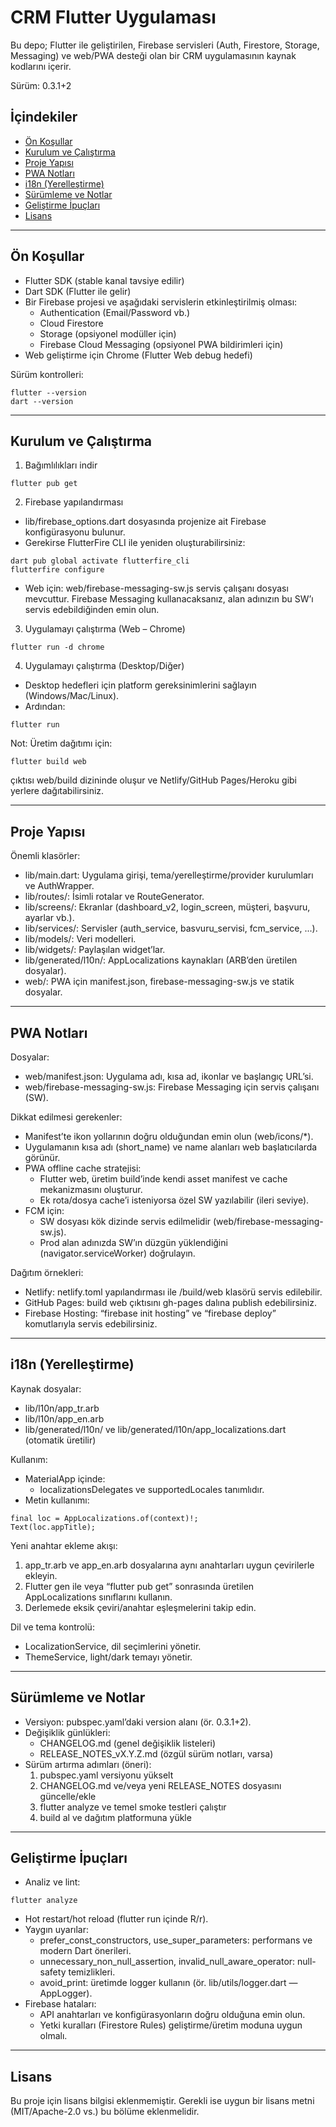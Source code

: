 # CRM Flutter Uygulaması

Bu depo; Flutter ile geliştirilen, Firebase servisleri (Auth, Firestore, Storage, Messaging) ve web/PWA desteği olan bir CRM uygulamasının kaynak kodlarını içerir.

Sürüm: 0.3.1+2

## İçindekiler
- [Ön Koşullar](#ön-koşullar)
- [Kurulum ve Çalıştırma](#kurulum-ve-çalıştırma)
- [Proje Yapısı](#proje-yapısı)
- [PWA Notları](#pwa-notları)
- [i18n (Yerelleştirme)](#i18n-yerelleştirme)
- [Sürümleme ve Notlar](#sürümleme-ve-notlar)
- [Geliştirme İpuçları](#geliştirme-ipuçları)
- [Lisans](#lisans)

---

## Ön Koşullar
- Flutter SDK (stable kanal tavsiye edilir)
- Dart SDK (Flutter ile gelir)
- Bir Firebase projesi ve aşağıdaki servislerin etkinleştirilmiş olması:
  - Authentication (Email/Password vb.)
  - Cloud Firestore
  - Storage (opsiyonel modüller için)
  - Firebase Cloud Messaging (opsiyonel PWA bildirimleri için)
- Web geliştirme için Chrome (Flutter Web debug hedefi)

Sürüm kontrolleri:
```
flutter --version
dart --version
```

---

## Kurulum ve Çalıştırma

1) Bağımlılıkları indir
```
flutter pub get
```

2) Firebase yapılandırması
- lib/firebase_options.dart dosyasında projenize ait Firebase konfigürasyonu bulunur.
- Gerekirse FlutterFire CLI ile yeniden oluşturabilirsiniz:
```
dart pub global activate flutterfire_cli
flutterfire configure
```
- Web için: web/firebase-messaging-sw.js servis çalışanı dosyası mevcuttur. Firebase Messaging kullanacaksanız, alan adınızın bu SW’ı servis edebildiğinden emin olun.

3) Uygulamayı çalıştırma (Web – Chrome)
```
flutter run -d chrome
```

4) Uygulamayı çalıştırma (Desktop/Diğer)
- Desktop hedefleri için platform gereksinimlerini sağlayın (Windows/Mac/Linux).
- Ardından:
```
flutter run
```

Not: Üretim dağıtımı için:
```
flutter build web
```
çıktısı web/build dizininde oluşur ve Netlify/GitHub Pages/Heroku gibi yerlere dağıtabilirsiniz.

---

## Proje Yapısı

Önemli klasörler:
- lib/main.dart: Uygulama girişi, tema/yerelleştirme/provider kurulumları ve AuthWrapper.
- lib/routes/: İsimli rotalar ve RouteGenerator.
- lib/screens/: Ekranlar (dashboard_v2, login_screen, müşteri, başvuru, ayarlar vb.).
- lib/services/: Servisler (auth_service, basvuru_servisi, fcm_service, ...).
- lib/models/: Veri modelleri.
- lib/widgets/: Paylaşılan widget’lar.
- lib/generated/l10n/: AppLocalizations kaynakları (ARB’den üretilen dosyalar).
- web/: PWA için manifest.json, firebase-messaging-sw.js ve statik dosyalar.

---

## PWA Notları

Dosyalar:
- web/manifest.json: Uygulama adı, kısa ad, ikonlar ve başlangıç URL’si.
- web/firebase-messaging-sw.js: Firebase Messaging için servis çalışanı (SW).

Dikkat edilmesi gerekenler:
- Manifest’te ikon yollarının doğru olduğundan emin olun (web/icons/*).
- Uygulamanın kısa adı (short_name) ve name alanları web başlatıcılarda görünür.
- PWA offline cache stratejisi:
  - Flutter web, üretim build’inde kendi asset manifest ve cache mekanizmasını oluşturur.
  - Ek rota/dosya cache’i isteniyorsa özel SW yazılabilir (ileri seviye).
- FCM için:
  - SW dosyası kök dizinde servis edilmelidir (web/firebase-messaging-sw.js).
  - Prod alan adınızda SW’ın düzgün yüklendiğini (navigator.serviceWorker) doğrulayın.

Dağıtım örnekleri:
- Netlify: netlify.toml yapılandırması ile /build/web klasörü servis edilebilir.
- GitHub Pages: build web çıktısını gh-pages dalına publish edebilirsiniz.
- Firebase Hosting: “firebase init hosting” ve “firebase deploy” komutlarıyla servis edebilirsiniz.

---

## i18n (Yerelleştirme)

Kaynak dosyalar:
- lib/l10n/app_tr.arb
- lib/l10n/app_en.arb
- lib/generated/l10n/ ve lib/generated/l10n/app_localizations.dart (otomatik üretilir)

Kullanım:
- MaterialApp içinde:
  - localizationsDelegates ve supportedLocales tanımlıdır.
- Metin kullanımı:
```
final loc = AppLocalizations.of(context)!;
Text(loc.appTitle);
```

Yeni anahtar ekleme akışı:
1) app_tr.arb ve app_en.arb dosyalarına aynı anahtarları uygun çevirilerle ekleyin.
2) Flutter gen ile veya “flutter pub get” sonrasında üretilen AppLocalizations sınıflarını kullanın.
3) Derlemede eksik çeviri/anahtar eşleşmelerini takip edin.

Dil ve tema kontrolü:
- LocalizationService, dil seçimlerini yönetir.
- ThemeService, light/dark temayı yönetir.

---

## Sürümleme ve Notlar

- Versiyon: pubspec.yaml’daki version alanı (ör. 0.3.1+2).
- Değişiklik günlükleri:
  - CHANGELOG.md (genel değişiklik listeleri)
  - RELEASE_NOTES_vX.Y.Z.md (özgül sürüm notları, varsa)
- Sürüm artırma adımları (öneri):
  1) pubspec.yaml versiyonu yükselt
  2) CHANGELOG.md ve/veya yeni RELEASE_NOTES dosyasını güncelle/ekle
  3) flutter analyze ve temel smoke testleri çalıştır
  4) build al ve dağıtım platformuna yükle

---

## Geliştirme İpuçları

- Analiz ve lint:
```
flutter analyze
```
- Hot restart/hot reload (flutter run içinde R/r).
- Yaygın uyarılar:
  - prefer_const_constructors, use_super_parameters: performans ve modern Dart önerileri.
  - unnecessary_non_null_assertion, invalid_null_aware_operator: null-safety temizlikleri.
  - avoid_print: üretimde logger kullanın (ör. lib/utils/logger.dart — AppLogger).
- Firebase hataları:
  - API anahtarları ve konfigürasyonların doğru olduğuna emin olun.
  - Yetki kuralları (Firestore Rules) geliştirme/üretim moduna uygun olmalı.

---

## Lisans

Bu proje için lisans bilgisi eklenmemiştir. Gerekli ise uygun bir lisans metni (MIT/Apache-2.0 vs.) bu bölüme eklenmelidir.
